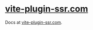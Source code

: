# [vite-plugin-ssr.com](https://vite-plugin-ssr.com)

Docs at [vite-plugin-ssr.com](https://vite-plugin-ssr.com).
